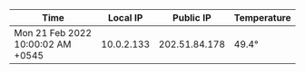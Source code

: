 | Time     | Local IP | Public IP | Temperature |
| ----------- | ----------- | ----------- | ----------- |
| Mon 21 Feb 2022 10:00:02 AM +0545      | 10.0.2.133     | 202.51.84.178  | 49.4° |

